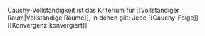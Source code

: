 Cauchy-Vollständigkeit ist das Kriterium für [[Vollständiger Raum|Vollständige Räume]], in denen gilt:
Jede [[Cauchy-Folge]] [[Konvergenz|konvergiert]].
